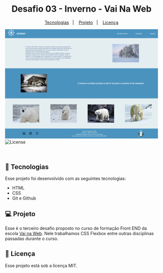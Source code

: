 <h1 align="center"> Desafio 03 - Inverno - Vai Na Web </h1>


<p align="center">
  <a href="#-tecnologias">Tecnologias</a>&nbsp;&nbsp;&nbsp;|&nbsp;&nbsp;&nbsp;
  <a href="#-projeto">Projeto</a>&nbsp;&nbsp;&nbsp;|&nbsp;&nbsp;&nbsp;
  <a href="#memo-licença">Licença</a>
</p>
<img src="./assets/img/screenshot.png" align="center>
<p align="center">
  <img alt="License" src="https://img.shields.io/static/v1?label=license&message=MIT&color=49AA26&labelColor=000000">
</p>

<br>


## 🔌 Tecnologias

Esse projeto foi desenvolvido com as seguintes tecnologias:

- HTML 
- CSS
- Git e Github

## 💻 Projeto

Esse é o terceiro desafio proposto no curso de formação Front END da escola <a href="https://vainaweb.com.br/" target="_blank">Vai na Web<a>. Nele trabalhamos CSS Flexbox entre outras disciplinas passadas durante o curso.


## :memo: Licença

Esse projeto está sob a licença MIT.

